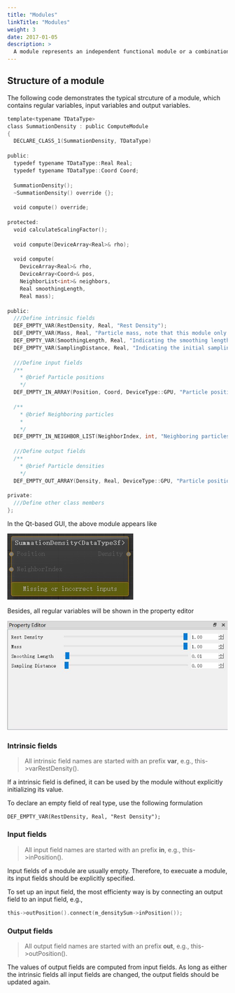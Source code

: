 ```yaml
---
title: "Modules"
linkTitle: "Modules"
weight: 3
date: 2017-01-05
description: >
  A module represents an independent functional module or a combination of functional modules. Typical modules include the **topology** modules, **compute** modules, **force** modules and **constrain** modules, etc.
---
```


## Structure of a module

The following code demonstrates the typical strcuture of a module, which contains regular variables, input variables and output variables.

```go
template<typename TDataType>
class SummationDensity : public ComputeModule
{
  DECLARE_CLASS_1(SummationDensity, TDataType)

public:
  typedef typename TDataType::Real Real;
  typedef typename TDataType::Coord Coord;

  SummationDensity();
  ~SummationDensity() override {};

  void compute() override;

protected:
  void calculateScalingFactor();

  void compute(DeviceArray<Real>& rho);

  void compute(
    DeviceArray<Real>& rho,
    DeviceArray<Coord>& pos,
    NeighborList<int>& neighbors,
    Real smoothingLength,
    Real mass);

public:
  ///Define intrinsic fields
  DEF_EMPTY_VAR(RestDensity, Real, "Rest Density");
  DEF_EMPTY_VAR(Mass, Real, "Particle mass, note that this module only support a constant mass for all particles.");
  DEF_EMPTY_VAR(SmoothingLength, Real, "Indicating the smoothing length");
  DEF_EMPTY_VAR(SamplingDistance, Real, "Indicating the initial sampling distance");

  ///Define input fields
  /**
    * @brief Particle positions
    */
  DEF_EMPTY_IN_ARRAY(Position, Coord, DeviceType::GPU, "Particle position");

  /**
    * @brief Neighboring particles
    *
    */
  DEF_EMPTY_IN_NEIGHBOR_LIST(NeighborIndex, int, "Neighboring particles' ids");

  ///Define output fields
  /**
    * @brief Particle densities
    */
  DEF_EMPTY_OUT_ARRAY(Density, Real, DeviceType::GPU, "Particle position");

private:
  ///Define other class members
};
```

In the Qt-based GUI, the above module appears like

![ModuleView](summation-density.jpg)

Besides, all regular variables will be shown in the property editor

![Property](property.jpg)

### Intrinsic fields

> All intrinsic field names are started with an prefix **var**, e.g., this->varRestDensity().

If a intrinsic field is defined, it can be used by the module without explicitly initializing its value.

To declare an empty field of real type, use the following formulation
```
DEF_EMPTY_VAR(RestDensity, Real, "Rest Density");
```

### Input fields

> All input field names are started with an prefix **in**, e.g., this->inPosition().


Input fields of a module are usually empty. Therefore, to execuate a module, its input fields should be explicitly specified.

To set up an input field, the most efficienty way is by connecting an output field to an input field, e.g., 
```go
this->outPosition().connect(m_densitySum->inPosition());
```

### Output fields

> All output field names are started with an prefix **out**, e.g., this->outPosition().


The values of output fields are computed from input fields.
As long as either the intrinsic fields all input fields are changed, the output fields should be updated again.